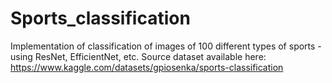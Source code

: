 # Sports_classification
Implementation of classification of images of 100 different types of sports - using ResNet, EfficientNet, etc. 
Source dataset available here: https://www.kaggle.com/datasets/gpiosenka/sports-classification

